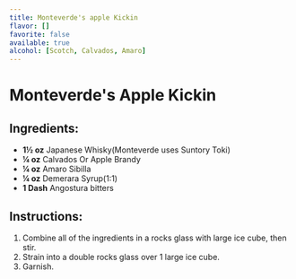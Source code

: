 ```yaml
---
title: Monteverde's apple Kickin
flavor: []
favorite: false
available: true
alcohol: [Scotch, Calvados, Amaro]
---
```

# Monteverde's Apple Kickin

## Ingredients:
- **1½ oz** Japanese Whisky(Monteverde uses Suntory Toki)
- **¼ oz** Calvados Or Apple Brandy
- **¼ oz** Amaro Sibilla
- **¼ oz** Demerara Syrup(1:1)
- **1 Dash** Angostura bitters

## Instructions:
1. Combine all of the ingredients in a rocks glass with large ice cube, then stir. 
2. Strain into a double rocks glass over 1 large ice cube.
3. Garnish.




